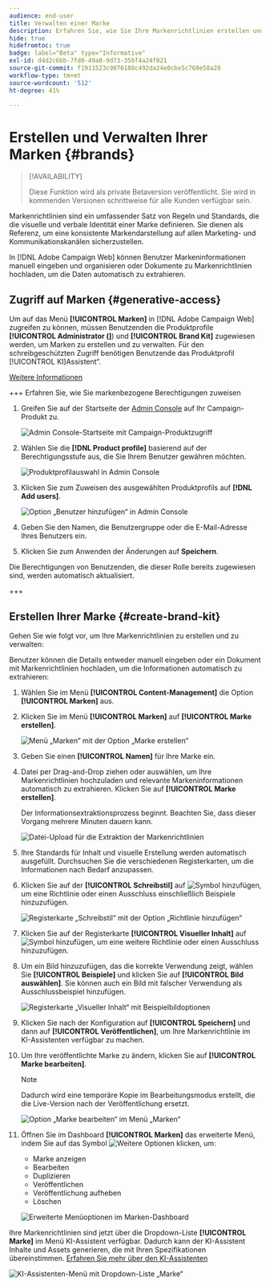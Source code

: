 ```yaml
---
audience: end-user
title: Verwalten einer Marke
description: Erfahren Sie, wie Sie Ihre Markenrichtlinien erstellen und verwalten.
hide: true
hidefromtoc: true
badge: label="Beta" type="Informative"
exl-id: d4d2c6bb-7fd0-49a0-9d73-356f4a24f021
source-git-commit: f1911523c9076188c492da24e0cbe5c760e58a28
workflow-type: tm+mt
source-wordcount: '512'
ht-degree: 41%

---
```


# Erstellen und Verwalten Ihrer Marken {#brands}

>[!AVAILABILITY]
>
>Diese Funktion wird als private Betaversion veröffentlicht. Sie wird in kommenden Versionen schrittweise für alle Kunden verfügbar sein.

Markenrichtlinien sind ein umfassender Satz von Regeln und Standards, die die visuelle und verbale Identität einer Marke definieren. Sie dienen als Referenz, um eine konsistente Markendarstellung auf allen Marketing- und Kommunikationskanälen sicherzustellen.

In [!DNL Adobe Campaign Web] können Benutzer Markeninformationen manuell eingeben und organisieren oder Dokumente zu Markenrichtlinien hochladen, um die Daten automatisch zu extrahieren.

## Zugriff auf Marken {#generative-access}

Um auf das Menü **[!UICONTROL Marken]** in [!DNL Adobe Campaign Web] zugreifen zu können, müssen Benutzenden die Produktprofile **[!UICONTROL Administrator (]**) und **[!UICONTROL Brand Kit]** zugewiesen werden, um Marken zu erstellen und zu verwalten. Für den schreibgeschützten Zugriff benötigen Benutzende das Produktprofil [!UICONTROL KI]Assistent“.

[Weitere Informationen](https://experienceleague.adobe.com/de/docs/campaign/campaign-v8/admin/permissions/manage-permissions)

+++ Erfahren Sie, wie Sie markenbezogene Berechtigungen zuweisen

1. Greifen Sie auf der Startseite der [Admin Console](https://adminconsole.adobe.com/enterprise) auf Ihr Campaign-Produkt zu.

   ![Admin Console-Startseite mit Campaign-Produktzugriff](assets/brands_admin_1.png)

1. Wählen Sie die **[!DNL Product profile]** basierend auf der Berechtigungsstufe aus, die Sie Ihrem Benutzer gewähren möchten.

   ![Produktprofilauswahl in Admin Console](assets/brands_admin_2.png)

1. Klicken Sie zum Zuweisen des ausgewählten Produktprofils auf **[!DNL Add users]**.

   ![Option „Benutzer hinzufügen“ in Admin Console](assets/brands_admin_3.png)

1. Geben Sie den Namen, die Benutzergruppe oder die E-Mail-Adresse Ihres Benutzers ein.

1. Klicken Sie zum Anwenden der Änderungen auf **Speichern**.

Die Berechtigungen von Benutzenden, die dieser Rolle bereits zugewiesen sind, werden automatisch aktualisiert.

+++

## Erstellen Ihrer Marke {#create-brand-kit}

Gehen Sie wie folgt vor, um Ihre Markenrichtlinien zu erstellen und zu verwalten:

Benutzer können die Details entweder manuell eingeben oder ein Dokument mit Markenrichtlinien hochladen, um die Informationen automatisch zu extrahieren:

1. Wählen Sie im Menü **[!UICONTROL Content-Management]** die Option **[!UICONTROL Marken]** aus.

1. Klicken Sie im Menü **[!UICONTROL Marken]** auf **[!UICONTROL Marke erstellen]**.

   ![Menü „Marken“ mit der Option „Marke erstellen“](assets/brands_1.png)

1. Geben Sie einen **[!UICONTROL Namen]** für Ihre Marke ein.

1. Datei per Drag-and-Drop ziehen oder auswählen, um Ihre Markenrichtlinien hochzuladen und relevante Markeninformationen automatisch zu extrahieren. Klicken Sie auf **[!UICONTROL Marke erstellen]**.

   Der Informationsextraktionsprozess beginnt. Beachten Sie, dass dieser Vorgang mehrere Minuten dauern kann.

   ![Datei-Upload für die Extraktion der Markenrichtlinien](assets/brands_7.png)

1. Ihre Standards für Inhalt und visuelle Erstellung werden automatisch ausgefüllt. Durchsuchen Sie die verschiedenen Registerkarten, um die Informationen nach Bedarf anzupassen.

1. Klicken Sie auf der **[!UICONTROL Schreibstil]** auf ![Symbol hinzufügen](assets/do-not-localize/Smock_Add_18_N.svg), um eine Richtlinie oder einen Ausschluss einschließlich Beispiele hinzuzufügen.

   ![Registerkarte „Schreibstil“ mit der Option „Richtlinie hinzufügen“](assets/brands_2.png)

1. Klicken Sie auf der Registerkarte **[!UICONTROL Visueller Inhalt]** auf ![Symbol hinzufügen](assets/do-not-localize/Smock_Add_18_N.svg), um eine weitere Richtlinie oder einen Ausschluss hinzuzufügen.

1. Um ein Bild hinzuzufügen, das die korrekte Verwendung zeigt, wählen Sie **[!UICONTROL Beispiele]** und klicken Sie auf **[!UICONTROL Bild auswählen]**. Sie können auch ein Bild mit falscher Verwendung als Ausschlussbeispiel hinzufügen.

   ![Registerkarte „Visueller Inhalt“ mit Beispielbildoptionen](assets/brands_3.png)

1. Klicken Sie nach der Konfiguration auf **[!UICONTROL Speichern]** und dann auf **[!UICONTROL Veröffentlichen]**, um Ihre Markenrichtlinie im KI-Assistenten verfügbar zu machen.

1. Um Ihre veröffentlichte Marke zu ändern, klicken Sie auf **[!UICONTROL Marke bearbeiten]**.

   >[!NOTE]
   >
   >Dadurch wird eine temporäre Kopie im Bearbeitungsmodus erstellt, die die Live-Version nach der Veröffentlichung ersetzt.

   ![Option „Marke bearbeiten“ im Menü „Marken“](assets/brands_4.png)

1. Öffnen Sie im Dashboard **[!UICONTROL Marken]** das erweiterte Menü, indem Sie auf das Symbol ![Weitere Optionen](assets/do-not-localize/Smock_More_18_N.svg) klicken, um:

   * Marke anzeigen
   * Bearbeiten
   * Duplizieren
   * Veröffentlichen
   * Veröffentlichung aufheben
   * Löschen

   ![Erweiterte Menüoptionen im Marken-Dashboard](assets/brands_5.png)

Ihre Markenrichtlinien sind jetzt über die Dropdown-Liste **[!UICONTROL Marke]** im Menü KI-Assistent verfügbar. Dadurch kann der KI-Assistent Inhalte und Assets generieren, die mit Ihren Spezifikationen übereinstimmen. [Erfahren Sie mehr über den KI-Assistenten](../email/generative-gs.md)

![KI-Assistenten-Menü mit Dropdown-Liste „Marke“](assets/brands_6.png)